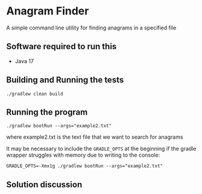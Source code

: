 # Anagram Finder
A simple command line utility for finding anagrams in a specified file

## Software required to run this
* Java 17

## Building and Running the tests
```
./gradlew clean build
```

## Running the program
```
./gradlew bootRun --args="example2.txt" 
```
where example2.txt is the text file that we want to search for anagrams

It may be necessary to include the `GRADLE_OPTS` at the beginning if the gradle wrapper struggles with memory due to 
writing to the console:
```
GRADLE_OPTS=-Xmx1g ./gradlew bootRun --args="example2.txt"
```

## Solution discussion

